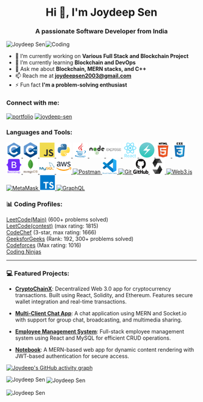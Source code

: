 
<h1 align="center">Hi 👋, I'm Joydeep Sen</h1>
<h3 align="center">A passionate Software Developer from India</h3>
<img align="right" alt="Coding" width="400" src="https://cdn.dribbble.com/users/1162077/screenshots/3848914/programmer.gif">

<p align="left"> <img src="https://komarev.com/ghpvc/?username=VoldsenJoy-git&label=Profile%20views&color=0e75b6&style=flat" alt="Joydeep Sen" /> </p>

- 🔭 I’m currently working on **Various Full Stack and Blockchain Project**  
- 🌱 I’m currently learning **Blockchain and DevOps**
- 💬 Ask me about **Blockchain, MERN stacks, and C++**
- 📫 Reach me at **joydeepsen2003@gmail.com**
- ⚡ Fun fact **I'm a problem-solving enthusiast**

<h3 align="left">Connect with me:</h3>
<p align="left">
  <a href="https://portfolio-joydeep-sen.vercel.app/" target="blank"><img align="center" src="https://img.icons8.com/fluent/48/000000/domain.png" alt="portfolio" height="30" width="40" /></a>
<a href="https://www.linkedin.com/in/joydeep-sen-455357222/" target="blank"><img align="center" src="https://raw.githubusercontent.com/rahuldkjain/github-profile-readme-generator/master/src/images/icons/Social/linked-in-alt.svg" alt="joydeep-sen" height="30" width="40" /></a>
  
</p>

<h3 align="left">Languages and Tools:</h3>
<p align="left">
  <!-- Programming Languages -->
  <a href="https://www.cprogramming.com/" target="_blank" rel="noreferrer">
    <img src="https://raw.githubusercontent.com/devicons/devicon/master/icons/c/c-original.svg" alt="C" width="40" height="40"/>
  </a>
  <a href="https://www.cplusplus.com/" target="_blank" rel="noreferrer">
    <img src="https://raw.githubusercontent.com/devicons/devicon/master/icons/cplusplus/cplusplus-original.svg" alt="C++" width="40" height="40"/>
  </a>
  <a href="https://www.javascript.com/" target="_blank" rel="noreferrer">
    <img src="https://raw.githubusercontent.com/devicons/devicon/master/icons/javascript/javascript-original.svg" alt="JavaScript" width="40" height="40"/>
  </a>
  <a href="https://www.python.org/" target="_blank" rel="noreferrer">
    <img src="https://raw.githubusercontent.com/devicons/devicon/master/icons/python/python-original.svg" alt="Python" width="40" height="40"/>
  </a>
  <a href="https://www.java.com/" target="_blank" rel="noreferrer">
    <img src="https://raw.githubusercontent.com/devicons/devicon/master/icons/java/java-original.svg" alt="Java" width="40" height="40"/>
  </a>

  <!-- Backend Technologies -->
  <a href="https://nodejs.org/" target="_blank" rel="noreferrer">
    <img src="https://raw.githubusercontent.com/devicons/devicon/master/icons/nodejs/nodejs-original-wordmark.svg" alt="Node.js" width="40" height="40"/>
  </a>
  <a href="https://expressjs.com/" target="_blank" rel="noreferrer">
    <img src="https://raw.githubusercontent.com/devicons/devicon/master/icons/express/express-original-wordmark.svg" alt="Express.js" width="40" height="40"/>
  </a>

  <!-- Frontend Technologies -->
  <a href="https://reactjs.org/" target="_blank" rel="noreferrer">
    <img src="https://raw.githubusercontent.com/devicons/devicon/master/icons/react/react-original-wordmark.svg" alt="React" width="40" height="40"/>
  </a>
  <a href="https://chakra-ui.com/" target="_blank" rel="noreferrer">
    <img src="https://raw.githubusercontent.com/devicons/devicon/master/icons/chakraui/chakraui-original.svg" alt="Chakra UI" width="40" height="40"/>
  </a>
  <a href="https://www.w3.org/html/" target="_blank" rel="noreferrer">
    <img src="https://raw.githubusercontent.com/devicons/devicon/master/icons/html5/html5-original-wordmark.svg" alt="HTML5" width="40" height="40"/>
  </a>
  <a href="https://developer.mozilla.org/en-US/docs/Web/CSS" target="_blank" rel="noreferrer">
    <img src="https://raw.githubusercontent.com/devicons/devicon/master/icons/css3/css3-original-wordmark.svg" alt="CSS3" width="40" height="40"/>
  </a>
  <a href="https://getbootstrap.com/" target="_blank" rel="noreferrer">
    <img src="https://raw.githubusercontent.com/devicons/devicon/master/icons/bootstrap/bootstrap-plain-wordmark.svg" alt="Bootstrap" width="40" height="40"/>
  </a>

  <!-- Databases & Cloud Services -->
  <a href="https://www.mongodb.com/" target="_blank" rel="noreferrer">
    <img src="https://raw.githubusercontent.com/devicons/devicon/master/icons/mongodb/mongodb-original-wordmark.svg" alt="MongoDB" width="40" height="40"/>
  </a>
  <a href="https://www.mysql.com/" target="_blank" rel="noreferrer">
    <img src="https://raw.githubusercontent.com/devicons/devicon/master/icons/mysql/mysql-original-wordmark.svg" alt="SQL" width="40" height="40"/>
  </a>
  <a href="https://aws.amazon.com/" target="_blank" rel="noreferrer">
    <img src="https://raw.githubusercontent.com/devicons/devicon/master/icons/amazonwebservices/amazonwebservices-original-wordmark.svg" alt="AWS" width="40" height="40"/>
  </a>

  <!-- Development Tools -->
  <a href="https://www.postman.com/" target="_blank" rel="noreferrer">
    <img src="https://www.vectorlogo.zone/logos/getpostman/getpostman-icon.svg" alt="Postman" width="40" height="40"/>
  </a>
  <a href="https://code.visualstudio.com/" target="_blank" rel="noreferrer">
    <img src="https://raw.githubusercontent.com/devicons/devicon/master/icons/vscode/vscode-original-wordmark.svg" alt="VS Code" width="40" height="40"/>
  </a>
  <a href="https://git-scm.com/" target="_blank" rel="noreferrer">
    <img src="https://www.vectorlogo.zone/logos/git-scm/git-scm-icon.svg" alt="Git" width="40" height="40"/>
  </a>
  <a href="https://github.com/" target="_blank" rel="noreferrer">
    <img src="https://raw.githubusercontent.com/devicons/devicon/master/icons/github/github-original-wordmark.svg" alt="GitHub" width="40" height="40"/>
  </a>

  <!-- Blockchain Technologies -->
  <a href="https://ethereum.org/en/developers/docs/smart-contracts/" target="_blank" rel="noreferrer">
    <img src="https://raw.githubusercontent.com/devicons/devicon/master/icons/solidity/solidity-original.svg" alt="Solidity" width="40" height="40"/>
  </a>
  <a href="https://web3js.readthedocs.io/" target="_blank" rel="noreferrer">
    <img src="https://upload.wikimedia.org/wikipedia/commons/9/98/Solidity_logo.svg" alt="Web3.js" width="40" height="40"/>
  </a>
  <a href="https://metamask.io/" target="_blank" rel="noreferrer">
    <img src="https://seeklogo.com/images/M/metamask-logo-09EDE53DBD-seeklogo.com.png" alt="MetaMask" width="40" height="40"/>
  </a>

  <!-- Additional Technologies -->
  <a href="https://www.typescriptlang.org/" target="_blank" rel="noreferrer">
    <img src="https://raw.githubusercontent.com/devicons/devicon/master/icons/typescript/typescript-original.svg" alt="TypeScript" width="40" height="40"/>
  </a>
  <a href="https://graphql.org/" target="_blank" rel="noreferrer">
    <img src="https://www.vectorlogo.zone/logos/graphql/graphql-icon.svg" alt="GraphQL" width="40" height="40"/>
  </a>
</p>

<h3 align="left">📊 Coding Profiles:</h3>
<p>
  <a href="https://leetcode.com/u/__two-pointers__/" target="_blank">LeetCode(Main)</a> (600+ problems solved)  
  <br>
  <a href="https://leetcode.com/u/2_pointers/" target="_blank">LeetCode(contest)</a> (max rating: 1815)  
  <br>
  <a href="https://www.codechef.com/users/js_cse_2025" target="_blank">CodeChef</a> (3-star, max rating: 1666)  
  <br>
  <a href="https://auth.geeksforgeeks.org/user/joydeep_2003" target="_blank">GeeksforGeeks</a> (Rank: 192, 300+ problems solved)  
  <br>
  <a href="https://codeforces.com/profile/__two-pointers__" target="_blank">Codeforces</a> (Max rating: 1016)  
  <br>
  <a href="https://www.codingninjas.com/studio/profile/8acdb09f-bc45-4310-ab5f-ba266ac75dae" target="_blank">Coding Ninjas</a>
</p>

---

<h3 align="left">💻 Featured Projects:</h3>

- **[CryptoChainX](https://github.com/VoldsenJoy-git/CryptoChainX)**: Decentralized Web 3.0 app for cryptocurrency transactions. Built using React, Solidity, and Ethereum. Features secure wallet integration and real-time transactions.
  
- **[Multi-Client Chat App](https://github.com/VoldsenJoy-git/Multi-Client-Chat-App-final)**: A chat application using MERN and Socket.io with support for group chat, broadcasting, and multimedia sharing.
  
- **[Employee Management System](https://github.com/VoldsenJoy-git/Employee-Management-System)**: Full-stack employee management system using React and MySQL for efficient CRUD operations.
  
- **[Notebook](https://github.com/VoldsenJoy-git/iNoteBook-main)**: A MERN-based web app for dynamic content rendering with JWT-based authentication for secure access.


[![Joydeep's GitHub activity graph](https://activity-graph.herokuapp.com/graph?username=VoldsenJoy-git&&theme=xcode)](https://github.com/VoldsenJoy-git)

<p><img align="left" src="https://github-readme-stats.vercel.app/api/top-langs?username=VoldsenJoy-git&show_icons=true&locale=en&layout=compact&theme=tokyonight" alt="Joydeep Sen" /></p>

<p>&nbsp;<img align="center" src="https://github-readme-stats.vercel.app/api?username=VoldsenJoy-git&show_icons=true&locale=en&theme=tokyonight" alt="Joydeep Sen" /></p>

<p><img align="center" src="https://github-readme-streak-stats.herokuapp.com/?user=VoldsenJoy-git&&theme=tokyonight" alt="Joydeep Sen" /></p>
